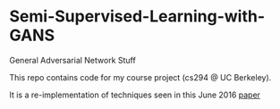 # Semi-Supervised-Learning-with-GANS
General Adversarial Network Stuff

This repo contains code for my course project (cs294 @ UC Berkeley).

It is a re-implementation of techniques seen in this June 2016 [paper](https://arxiv.org/abs/1606.03498)
